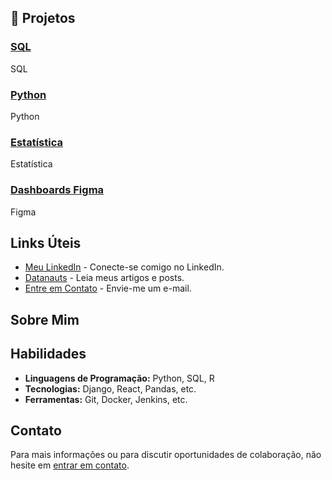## 🚀 Projetos

### [SQL](https://github.com/jeanoliveirais/cursosql)
SQL

### [Python](https://link-para-seu-projeto-2.com)
Python

### [Estatística](https://link-para-seu-projeto-2.com)
Estatística

### [Dashboards Figma](https://www.figma.com/@jeanoliveirads)
Figma

## Links Úteis

- [Meu LinkedIn](https://www.linkedin.com/in/jeanoliveirasi/) - Conecte-se comigo no LinkedIn.
- [Datanauts](https://datanauts.com.br) - Leia meus artigos e posts.
- [Entre em Contato](mailto:seu-email@example.com) - Envie-me um e-mail.

## Sobre Mim



## Habilidades

- **Linguagens de Programação:** Python, SQL,  R
- **Tecnologias:** Django, React, Pandas, etc.
- **Ferramentas:** Git, Docker, Jenkins, etc.

## Contato

Para mais informações ou para discutir oportunidades de colaboração, não hesite em [entrar em contato](mailto:seu-email@example.com).
